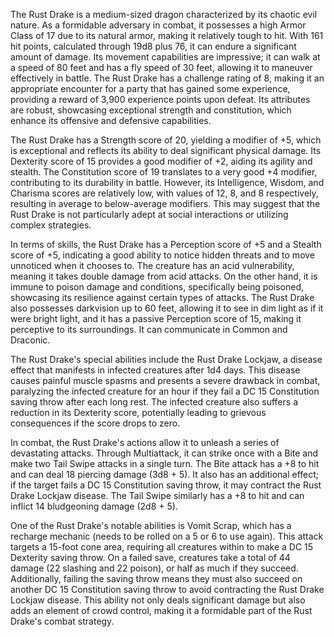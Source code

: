The Rust Drake is a medium-sized dragon characterized by its chaotic evil nature. As a formidable adversary in combat, it possesses a high Armor Class of 17 due to its natural armor, making it relatively tough to hit. With 161 hit points, calculated through 19d8 plus 76, it can endure a significant amount of damage. Its movement capabilities are impressive; it can walk at a speed of 80 feet and has a fly speed of 30 feet, allowing it to maneuver effectively in battle. The Rust Drake has a challenge rating of 8, making it an appropriate encounter for a party that has gained some experience, providing a reward of 3,900 experience points upon defeat. Its attributes are robust, showcasing exceptional strength and constitution, which enhance its offensive and defensive capabilities.

The Rust Drake has a Strength score of 20, yielding a modifier of +5, which is exceptional and reflects its ability to deal significant physical damage. Its Dexterity score of 15 provides a good modifier of +2, aiding its agility and stealth. The Constitution score of 19 translates to a very good +4 modifier, contributing to its durability in battle. However, its Intelligence, Wisdom, and Charisma scores are relatively low, with values of 12, 8, and 8 respectively, resulting in average to below-average modifiers. This may suggest that the Rust Drake is not particularly adept at social interactions or utilizing complex strategies.

In terms of skills, the Rust Drake has a Perception score of +5 and a Stealth score of +5, indicating a good ability to notice hidden threats and to move unnoticed when it chooses to. The creature has an acid vulnerability, meaning it takes double damage from acid attacks. On the other hand, it is immune to poison damage and conditions, specifically being poisoned, showcasing its resilience against certain types of attacks. The Rust Drake also possesses darkvision up to 60 feet, allowing it to see in dim light as if it were bright light, and it has a passive Perception score of 15, making it perceptive to its surroundings. It can communicate in Common and Draconic.

The Rust Drake's special abilities include the Rust Drake Lockjaw, a disease effect that manifests in infected creatures after 1d4 days. This disease causes painful muscle spasms and presents a severe drawback in combat, paralyzing the infected creature for an hour if they fail a DC 15 Constitution saving throw after each long rest. The infected creature also suffers a reduction in its Dexterity score, potentially leading to grievous consequences if the score drops to zero.

In combat, the Rust Drake's actions allow it to unleash a series of devastating attacks. Through Multiattack, it can strike once with a Bite and make two Tail Swipe attacks in a single turn. The Bite attack has a +8 to hit and can deal 18 piercing damage (3d8 + 5). It also has an additional effect; if the target fails a DC 15 Constitution saving throw, it may contract the Rust Drake Lockjaw disease. The Tail Swipe similarly has a +8 to hit and can inflict 14 bludgeoning damage (2d8 + 5).

One of the Rust Drake's notable abilities is Vomit Scrap, which has a recharge mechanic (needs to be rolled on a 5 or 6 to use again). This attack targets a 15-foot cone area, requiring all creatures within to make a DC 15 Dexterity saving throw. On a failed save, creatures take a total of 44 damage (22 slashing and 22 poison), or half as much if they succeed. Additionally, failing the saving throw means they must also succeed on another DC 15 Constitution saving throw to avoid contracting the Rust Drake Lockjaw disease. This ability not only deals significant damage but also adds an element of crowd control, making it a formidable part of the Rust Drake's combat strategy.